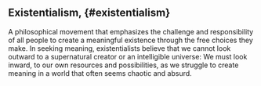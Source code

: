 ## Existentialism, {#existentialism}

A philosophical movement that emphasizes the challenge and responsibility of all people to create a meaningful existence through the free choices they make. In seeking meaning, existentialists believe that we cannot look outward to a supernatural creator or an intelligible universe: We must look inward, to our own resources and possibilities, as we struggle to create meaning in a world that often seems chaotic and absurd.